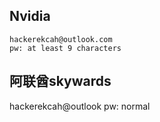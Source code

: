 ## Nvidia
```
hackerekcah@outlook.com
pw: at least 9 characters
```

## 阿联酋skywards
hackerekcah@outlook
pw: normal

